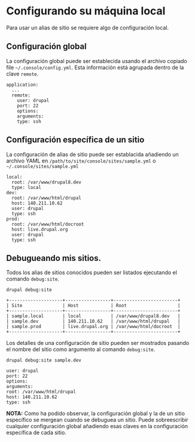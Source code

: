 # Configurando su máquina local

Para usar un alias de sitio se requiere algo de configuración local.

## Configuración global

La configuración global puede ser establecida usando el archivo copiado file `~/.console/config.yml`. Esta información está agrupada dentro de la clave `remote`.

```
application:
  ...
  remote:
    user: drupal
    port: 22
    options:
    arguments:
    type: ssh
```

## Configuración específica de un sitio

La configuración de alias de sitio puede ser establacida añadiendo un archivo YAML en `/path/to/site/console/sites/sample.yml` o `~/.console/sites/sample.yml`

```
local:
  root: /var/www/drupal8.dev
  type: local
dev:
  root: /var/www/html/drupal
  host: 140.211.10.62
  user: drupal
  type: ssh
prod:
  root: /var/www/html/docroot
  host: live.drupal.org
  user: drupal
  type: ssh
```

## Debugueando mis sitios.

Todos los alias de sitios conocidos pueden ser listados ejecutando el comando `debug:site`.

```
drupal debug:site

+--------------------+-----------------+------------------------+
| Site               | Host            | Root                   |
+--------------------+-----------------+------------------------+
| sample.local       | local           | /var/www/drupal8.dev   |
| sample.dev         | 140.211.10.62   | /var/www/html/drupal   |
| sample.prod        | live.drupal.org | /var/www/html/docroot  |
+--------------------+-----------------+------------------------+
```

Los detalles de una configuración de sitio pueden ser mostrados pasando el nombre del sitio como argumento al comando `debug:site`.
```
drupal debug:site sample.dev

user: drupal
port: 22
options:
arguments:
root: /var/www/html/drupal
host: 140.211.10.62
type: ssh
```

**NOTA:** Como ha podido observar, la configuración global y la de un sitio específico se mergean cuando se debuguea un sitio. Puede sobreescribir cualquier configuración global añadiendo esas claves en la configuración específica de cada sitio.
